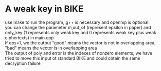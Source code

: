 # A weak key in BIKE
use make to run the program, g++ is necessary and openmp is optional \
you can change the parameter m,out_of (represent epsilon in paper) and only_key (1 represents only weak key and 0 represents weak key plus weak ciphertexts) in main.cpp \
If eps=1, we the output "good" means the vector is not in overlapping area, "bad" means the vector is in overlapping area \
The output of poly and error is the indexes of nonzero elements, we have tried to move this input ot standard BIKE and could obtain the same decryption failure 
